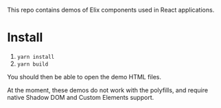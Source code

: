 This repo contains demos of Elix components used in React applications.

# Install

1. `yarn install`
3. `yarn build`

You should then be able to open the demo HTML files.

At the moment, these demos do not work with the polyfills, and require native
Shadow DOM and Custom Elements support.